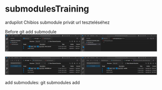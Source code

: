# submodulesTraining
ardupilot Chibios submodule privát url teszteléséhez

Before git add submodule 
![Alt text](before_git_add_submodules.png)

![before git add submodule - git-tree](<gittree_ before.png>)

add submodules:
git submodules add <url>